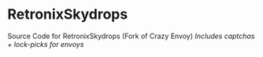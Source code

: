 # RetronixSkydrops
Source Code for RetronixSkydrops (Fork of Crazy Envoy)
_Includes captchas + lock-picks for envoys_
